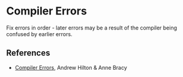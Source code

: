 # Compiler Errors
Fix errors in order - later errors may be a result of the compiler being confused by earlier errors.



References
----------
* [Compiler Errors][1], Andrew Hilton & Anne Bracy


[1]: http://aop.cs.cornell.edu/errors/index.html
